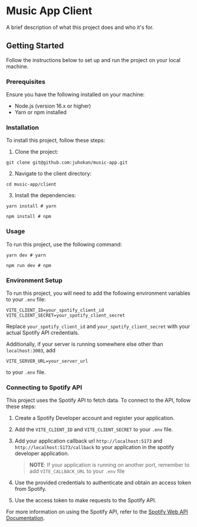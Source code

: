 # Music App Client

A brief description of what this project does and who it's for.

## Getting Started

Follow the instructions below to set up and run the project on your local machine.

### Prerequisites

Ensure you have the following installed on your machine:
- Node.js (version 16.x or higher)
- Yarn or npm installed

### Installation

To install this project, follow these steps:

1. Clone the project:
```
git clone git@github.com:juhokan/music-app.git
```
2. Navigate to the client directory:
```
cd music-app/client
```
3. Install the dependencies:
```
yarn install # yarn
```
```
npm install # npm
```

### Usage
To run this project, use the following command:
```
yarn dev # yarn
```
```
npm run dev # npm
```

### Environment Setup

To run this project, you will need to add the following environment variables to your `.env` file:

```
VITE_CLIENT_ID=your_spotify_client_id
VITE_CLIENT_SECRET=your_spotify_client_secret
```

Replace ```your_spotify_client_id``` and ```your_spotify_client_secret``` with your actual Spotify API credentials.

Additionally, if your server is running somewhere else other than `localhost:3003`, add
```
VITE_SERVER_URL=your_server_url
```
to your `.env` file.

### Connecting to Spotify API

This project uses the Spotify API to fetch data. To connect to the API, follow these steps:

1. Create a Spotify Developer account and register your application.
2. Add the ```VITE_CLIENT_ID``` and ```VITE_CLIENT_SECRET``` to your ```.env``` file.
3. Add your application callback url `http://localhost:5173` and `http://localhost:5173/callback` to your application in the spotify developer application. 

    > **NOTE**: If your application is running on another port, remember to add `VITE_CALLBACK_URL` to your `.env` file

4. Use the provided credentials to authenticate and obtain an access token from Spotify.
5. Use the access token to make requests to the Spotify API.

For more information on using the Spotify API, refer to the [Spotify Web API Documentation](https://developer.spotify.com/documentation/web-api).

